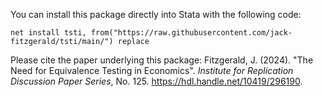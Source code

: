 You can install this package directly into Stata with the following code:
```
net install tsti, from("https://raw.githubusercontent.com/jack-fitzgerald/tsti/main/") replace
```
Please cite the paper underlying this package:
Fitzgerald, J. (2024). "The Need for Equivalence Testing in Economics". <i>Institute for Replication Discussion Paper Series</i>, No. 125. https://hdl.handle.net/10419/296190.
